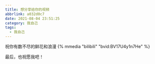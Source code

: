```yaml
---
title: 想分享给你的视频
abbrlink: a032d0c7
date: 2021-08-04 23:51:25
category: 我自己
tags:
  - 我自己
---
```

祝你有数不尽的鲜花和浪漫
{% mmedia "bilibili" "bvid:BV17U4y1n7He" %}

最后，也祝愿我吧！
